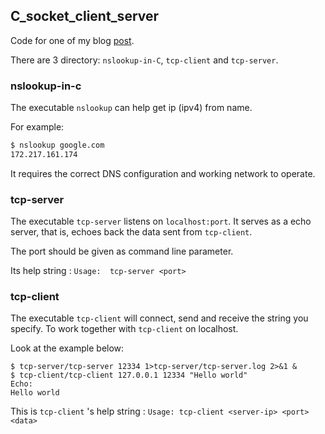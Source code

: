 ## C_socket_client_server

Code for one of my blog [post](https://leegenux.github.io/2019/02/15/code-your-own-server-client-with-C/).

There are 3 directory: `nslookup-in-C`, `tcp-client` and `tcp-server`.



### nslookup-in-c

The executable `nslookup` can help get ip (ipv4) from name.

For example:

```bash
$ nslookup google.com
172.217.161.174
```

It requires the correct DNS configuration and working network to operate.



### tcp-server

The executable `tcp-server` listens on `localhost:port`. It serves as a echo server, that is, echoes back the data sent from `tcp-client`.

The port should be given as command line parameter. 

Its help string : `Usage:  tcp-server <port>`



### tcp-client

The executable `tcp-client` will connect, send and receive the string you specify. To work together with `tcp-client` on localhost.

Look at the example below:

```
$ tcp-server/tcp-server 12334 1>tcp-server/tcp-server.log 2>&1 &
$ tcp-client/tcp-client 127.0.0.1 12334 "Hello world"
Echo:
Hello world
```

This is `tcp-client` 's help string : `Usage: tcp-client <server-ip> <port> <data>`


